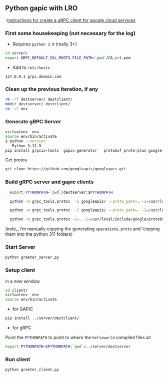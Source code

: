 
## Python gapic with LRO

 -[Instructions for create a gRPC client for google cloud services](https://github.com/GoogleCloudPlatform/grpc-gcp-python/blob/master/doc/gRPC-client-user-guide.md#generate-client-api-from-proto-files)

### First some housekeeping (not necessary for the log)

- Requires `python 3.9` (really 3+)


```bash
cd server/
export GRPC_DEFAULT_SSL_ROOTS_FILE_PATH=`pwd`/CA_crt.pem
```

- Add to `/etc/hosts`
```
127.0.0.1 grpc.domain.com
```


### Clean up the previous iteration, if any

```bash
rm -rf destserver/ destclient/
mkdir destserver/ destclient/
rm -rf env
```

### Generate gRPC Server
```bash
virtualenv  env
source env/bin/activate
$ python --version
   Python 3.11.9
pip install grpcio-tools  gapic-generator   protobuf proto-plus google.api.core grpc-google-longrunning-v2
```

Get protos

```bash
git clone https://github.com/googleapis/googleapis.git
```

### Build gRPC server and gapic clients

```bash
  export PYTHONPATH=`pwd`/destserver:$PYTHONPATH

  python -m grpc_tools.protoc  -I googleapis/ --proto_path=. -I=/usr/local/include/google/protobuf/ -I . --python_out=destserver/  --grpc_python_out=destserver/ helloworld.proto

  python -m grpc_tools.protoc  -I googleapis/ --proto_path=. -I=/usr/local/include/google/protobuf/ -I . --python_out=./env/lib/python3.11/site-packages   --grpc_python_out=./env/lib/python3.11/site-packages ./googleapis/google/longrunning/operations.proto

  python -m grpc_tools.protoc -I=. -I=/usr/local/include/google/protobuf/  -I=googleapis/  --python_gapic_out=destclient/ --grpc_python_out=destclient/ --include_imports --include_source_info -o helloworld_descriptor.desc helloworld.proto
```

(note,, i'm manually copying the generating `operations.proto` and 'copying them into the python 311 folders)

### Start Server

```bash
python greeter_server.py
```


###  Setup client

in a *new* window

```bash
cd client/
virtualenv  env
source env/bin/activate
```

- for GAPIC

```bash
pip install ../server/destclient/
```

- for gRPC


Point the `PYTHONPATH` to point to where the `helloworld` compiled files sit

```bash
export PYTHONPATH=$PYTHONPATH:`pwd`/../server/destserver
```


### Run client

```bash
python greeter_client.py
```

